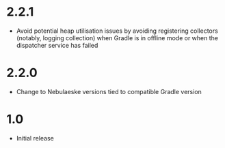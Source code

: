 # 2.2.1

- Avoid potential heap utilisation issues by avoiding registering collectors (notably, logging collection) when Gradle is in offline mode or when the dispatcher service has failed

# 2.2.0

- Change to Nebulaeske versions tied to compatible Gradle version

# 1.0

- Initial release
